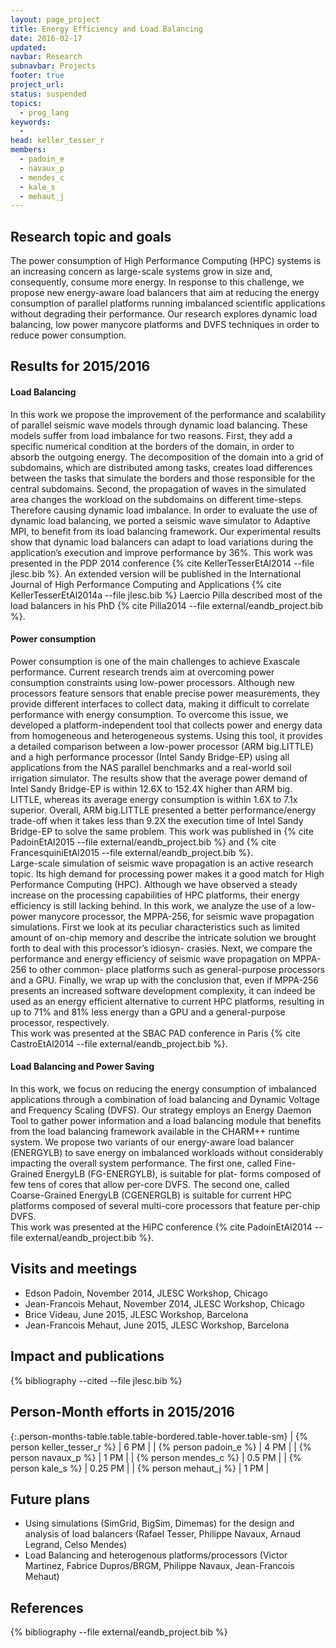 ```yaml
---
layout: page_project
title: Energy Efficiency and Load Balancing
date: 2016-02-17
updated:
navbar: Research
subnavbar: Projects
footer: true
project_url:
status: suspended
topics:
  - prog_lang
keywords:
  -
head: keller_tesser_r
members:
  - padoin_e
  - navaux_p
  - mendes_c
  - kale_s
  - mehaut_j
---
```


## Research topic and goals

The power consumption of High Performance Computing (HPC) systems is an increasing concern
as large-scale systems grow in size and, consequently, consume more energy.
In response to this challenge, we propose new energy-aware load balancers that aim at reducing the
energy consumption of parallel platforms running imbalanced scientific applications without degrading
their performance.
Our research explores dynamic load balancing, low power manycore platforms and DVFS techniques in
order to reduce power consumption.

## Results for 2015/2016

#### Load Balancing  
In this work we propose the improvement of the performance and scalability of parallel seismic
wave models through dynamic load balancing.
These models suffer from load imbalance for two reasons.
First, they add a specific numerical condition at the borders of the domain, in order to
absorb the outgoing energy.
The decomposition of the domain into a grid of subdomains, which are distributed among tasks, creates
load differences between the tasks that simulate the borders and those responsible for the central subdomains.
Second, the propagation of waves in the simulated area changes the workload on the subdomains on different time-steps.
Therefore causing dynamic load imbalance.
In order to evaluate the use of dynamic load balancing, we ported a seismic wave simulator to Adaptive MPI,
to benefit from its load balancing framework. Our experimental results
show that dynamic load balancers can adapt to load variations during the application’s execution
and improve performance by 36%.
This work was presented in the PDP 2014 conference {% cite KellerTesserEtAl2014 --file jlesc.bib %}.
An extended version will be published in the International Journal of High Performance Computing and Applications
{% cite KellerTesserEtAl2014a --file jlesc.bib %}
Laercio Pilla described most of the load balancers in his PhD {% cite Pilla2014 --file external/eandb_project.bib %}.

#### Power consumption  
Power consumption is one of the main challenges to achieve Exascale performance.
Current research trends aim at overcoming power consumption constraints using low-power processors.
Although new processors feature sensors that enable precise power measurements, they provide
different interfaces to collect data, making it difficult to correlate performance with energy consumption.
To overcome this issue, we developed a platform-independent tool that collects power
and energy data from homogeneous and heterogeneous systems.
Using this tool, it provides a detailed comparison between a low-power processor (ARM big.LITTLE) and a high performance
processor (Intel Sandy Bridge-EP) using all applications from the NAS parallel benchmarks and
a real-world soil irrigation simulator.
The results show that the average power demand of Intel Sandy Bridge-EP is within 12.6X to 152.4X higher than ARM big.
LITTLE, whereas its average energy consumption is within 1.6X to 7.1x superior.
Overall, ARM big.LITTLE presented a better performance/energy trade-off when it takes less than 9.2X the execution
time of Intel Sandy Bridge-EP to solve the same problem.
This work was published in {% cite PadoinEtAl2015 --file external/eandb_project.bib %} and {% cite FrancesquiniEtAl2015 --file external/eandb_project.bib %}.  
Large-scale simulation of seismic wave propagation is an active research topic.
Its high demand for processing power makes it a good match for High Performance Computing (HPC).
Although we have observed a steady increase on the processing capabilities of HPC platforms, their energy
efficiency is still lacking behind.
In this work, we analyze the use of a low-power manycore processor, the MPPA-256, for seismic wave propagation simulations.
First we look at its peculiar characteristics such as limited amount of on-chip memory and describe the intricate solution we
brought forth to deal with this processor’s idiosyn- crasies.
Next, we compare the performance and energy efficiency of seismic wave propagation on MPPA-256 to other common- place
platforms such as general-purpose processors and a GPU.
Finally, we wrap up with the conclusion that, even if MPPA-256 presents an increased software development complexity,
it can indeed be used as an energy efficient alternative to current HPC platforms, resulting in up to 71% and 81% less energy
than a GPU and a general-purpose processor, respectively.  
This work was presented at the SBAC PAD conference in Paris {% cite CastroEtAl2014 --file external/eandb_project.bib %}.

#### Load Balancing and Power Saving  
In this work, we focus on reducing the energy consumption of imbalanced applications through a
combination of load balancing and Dynamic Voltage and Frequency Scaling (DVFS).
Our strategy employs an Energy Daemon Tool to gather power information and a load balancing module
that benefits from the load balancing framework available in the CHARM++ runtime system.
We propose two variants of our energy-aware load balancer (ENERGYLB) to save energy on imbalanced
workloads without considerably impacting the overall system performance.
The first one, called Fine- Grained EnergyLB (FG-ENERGYLB), is suitable for plat- forms composed of few
tens of cores that allow per-core DVFS.
The second one, called Coarse-Grained EnergyLB (CGENERGLB) is suitable for current HPC platforms composed of several
multi-core processors that feature per-chip DVFS.  
This work was presented at the HiPC conference {% cite PadoinEtAl2014 --file external/eandb_project.bib %}.

## Visits and meetings

* Edson Padoin, November 2014, JLESC Workshop, Chicago
* Jean-Francois Mehaut, November Z014, JLESC Workshop, Chicago
* Brice Videau, June 2015, JLESC Workshop, Barcelona
* Jean-Francois Mehaut, June 2015, JLESC Workshop, Barcelona

## Impact and publications


{% bibliography --cited --file jlesc.bib %}


## Person-Month efforts in 2015/2016

{:.person-months-table.table.table-bordered.table-hover.table-sm}
| {% person keller_tesser_r %}    | 6 PM |
| {% person padoin_e %} | 4 PM |
| {% person navaux_p %}   | 1 PM   |
| {% person mendes_c %} | 0.5 PM |
| {% person kale_s %}   | 0.25 PM   |
| {% person mehaut_j %}   | 1 PM   |


## Future plans

* Using simulations (SimGrid, BigSim, Dimemas) for the design and analysis of load balancers
    (Rafael Tesser, Philippe Navaux, Arnaud Legrand, Celso Mendes)
* Load Balancing and heterogenous platforms/processors (Victor Martinez, Fabrice Dupros/BRGM,
    Philippe Navaux, Jean-Francois Mehaut)

## References

{% bibliography --file external/eandb_project.bib %}
